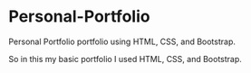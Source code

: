 # Personal-Portfolio
Personal Portfolio portfolio using HTML, CSS, and Bootstrap.

So in this my basic portfolio  I used  HTML, CSS, and  Bootstrap.
